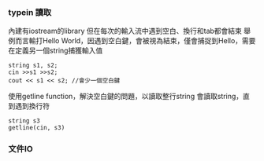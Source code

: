 ### typein 讀取 

內建有iostream的library
但在每次的輸入流中遇到空白、換行和tab都會結束
舉例而言輸打Hello World，因遇到空白鍵，會被視為結束，僅會捕捉到Hello，需要在定義另一個string捕獲輸入值

```
string s1, s2;
cin >>s1 >>s2;
cout << s1 << s2; //會少一個空白鍵
```

使用getline function，解決空白鍵的問題，以讀取整行string
會讀取string，直到遇到換行符

```
string s3
getline(cin, s3)
```


### 文件IO






